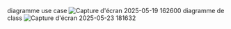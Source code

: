 diagramme use case 
![Capture d'écran 2025-05-19 162600](https://github.com/user-attachments/assets/0201798a-1593-493d-89e1-4a724264c384)
diagramme de class 
![Capture d'écran 2025-05-23 181632](https://github.com/user-attachments/assets/dab75d60-b43a-455f-8b0c-66c4533a22b3)
